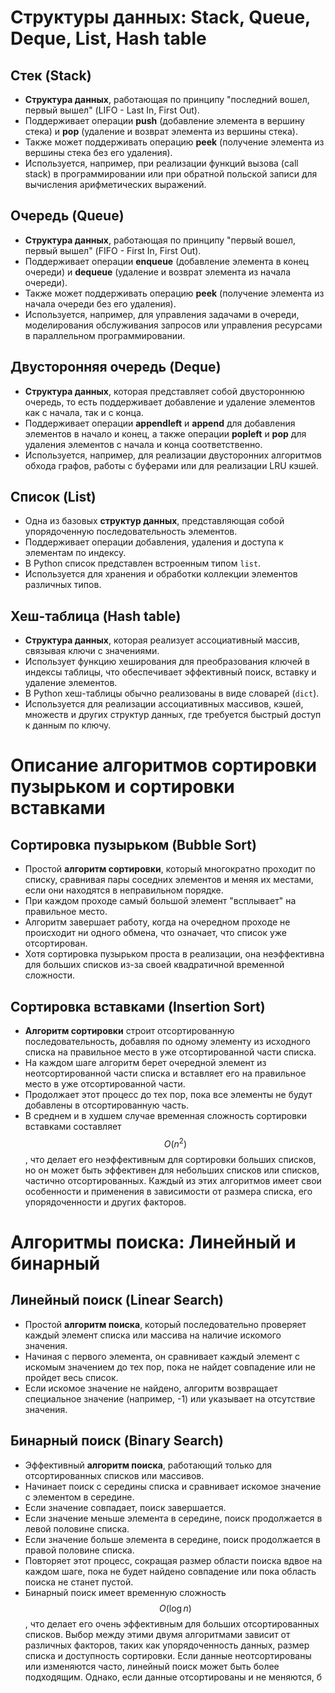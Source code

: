 # Структуры данных: Stack, Queue, Deque, List, Hash table

## Стек (Stack)
- **Структура данных**, работающая по принципу "последний вошел, первый вышел" (LIFO - Last In, First Out).
- Поддерживает операции **push** (добавление элемента в вершину стека) и **pop** (удаление и возврат элемента из вершины стека).
- Также может поддерживать операцию **peek** (получение элемента из вершины стека без его удаления).
- Используется, например, при реализации функций вызова (call stack) в программировании или при обратной польской записи для вычисления арифметических выражений.

## Очередь (Queue)
- **Структура данных**, работающая по принципу "первый вошел, первый вышел" (FIFO - First In, First Out).
- Поддерживает операции **enqueue** (добавление элемента в конец очереди) и **dequeue** (удаление и возврат элемента из начала очереди).
- Также может поддерживать операцию **peek** (получение элемента из начала очереди без его удаления).
- Используется, например, для управления задачами в очереди, моделирования обслуживания запросов или управления ресурсами в параллельном программировании.

## Двусторонняя очередь (Deque)
- **Структура данных**, которая представляет собой двустороннюю очередь, то есть поддерживает добавление и удаление элементов как с начала, так и с конца.
- Поддерживает операции **appendleft** и **append** для добавления элементов в начало и конец, а также операции **popleft** и **pop** для удаления элементов с начала и конца соответственно.
- Используется, например, для реализации двусторонних алгоритмов обхода графов, работы с буферами или для реализации LRU кэшей.

## Список (List)
- Одна из базовых **структур данных**, представляющая собой упорядоченную последовательность элементов.
- Поддерживает операции добавления, удаления и доступа к элементам по индексу.
- В Python список представлен встроенным типом `list`.
- Используется для хранения и обработки коллекции элементов различных типов.

## Хеш-таблица (Hash table)
- **Структура данных**, которая реализует ассоциативный массив, связывая ключи с значениями.
- Использует функцию хеширования для преобразования ключей в индексы таблицы, что обеспечивает эффективный поиск, вставку и удаление элементов.
- В Python хеш-таблицы обычно реализованы в виде словарей (`dict`).
- Используется для реализации ассоциативных массивов, кэшей, множеств и других структур данных, где требуется быстрый доступ к данным по ключу.

# Описание алгоритмов сортировки пузырьком и сортировки вставками

## Сортировка пузырьком (Bubble Sort)
- Простой **алгоритм сортировки**, который многократно проходит по списку, сравнивая пары соседних элементов и меняя их местами, если они находятся в неправильном порядке.
- При каждом проходе самый большой элемент "всплывает" на правильное место.
- Алгоритм завершает работу, когда на очередном проходе не происходит ни одного обмена, что означает, что список уже отсортирован.
- Хотя сортировка пузырьком проста в реализации, она неэффективна для больших списков из-за своей квадратичной временной сложности.

## Сортировка вставками (Insertion Sort)
- **Алгоритм сортировки** строит отсортированную последовательность, добавляя по одному элементу из исходного списка на правильное место в уже отсортированной части списка.
- На каждом шаге алгоритм берет очередной элемент из неотсортированной части списка и вставляет его на правильное место в уже отсортированной части.
- Продолжает этот процесс до тех пор, пока все элементы не будут добавлены в отсортированную часть.
- В среднем и в худшем случае временная сложность сортировки вставками составляет $$O(n^2)$$, что делает его неэффективным для сортировки больших списков, но он может быть эффективен для небольших списков или списков, частично отсортированных. Каждый из этих алгоритмов имеет свои особенности и применения в зависимости от размера списка, его упорядоченности и других факторов.

# Алгоритмы поиска: Линейный и бинарный

## Линейный поиск (Linear Search)
- Простой **алгоритм поиска**, который последовательно проверяет каждый элемент списка или массива на наличие искомого значения.
- Начиная с первого элемента, он сравнивает каждый элемент с искомым значением до тех пор, пока не найдет совпадение или не пройдет весь список.
- Если искомое значение не найдено, алгоритм возвращает специальное значение (например, -1) или указывает на отсутствие значения.

## Бинарный поиск (Binary Search)
- Эффективный **алгоритм поиска**, работающий только для отсортированных списков или массивов.
- Начинает поиск с середины списка и сравнивает искомое значение с элементом в середине.
- Если значение совпадает, поиск завершается.
- Если значение меньше элемента в середине, поиск продолжается в левой половине списка.
- Если значение больше элемента в середине, поиск продолжается в правой половине списка.
- Повторяет этот процесс, сокращая размер области поиска вдвое на каждом шаге, пока не будет найдено совпадение или пока область поиска не станет пустой.
- Бинарный поиск имеет временную сложность $$O(\log n)$$, что делает его очень эффективным для больших отсортированных списков. Выбор между этими двумя алгоритмами зависит от различных факторов, таких как упорядоченность данных, размер списка и доступность сортировки. Если данные неотсортированы или изменяются часто, линейный поиск может быть более подходящим. Однако, если данные отсортированы и не меняются, б
